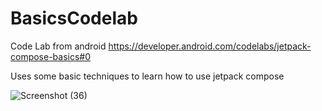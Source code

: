 # BasicsCodelab

Code Lab from android https://developer.android.com/codelabs/jetpack-compose-basics#0 

Uses some basic techniques to learn how to use jetpack compose


![Screenshot (36)](https://user-images.githubusercontent.com/105046104/220442810-e1f57e67-30f4-465b-a566-6ee170c93aab.png)
